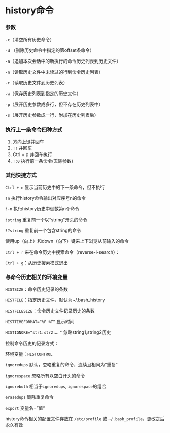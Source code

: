 # history命令

### 参数

`-c`（清空所有历史命令）

`-d` （删除历史命令中指定的第offset条命令）

`-a`（追加本次会话中的新执行的命令历史列表到历史文件）

`-n`（读取历史文件中未读过的行到命令历史列表）

`-r`（读取历史文件到历史列表）

`-w`（保存历史列表到指定的历史文件）

`-p`（展开历史参数成多行，但不存在历史列表中）

`-s`（展开历史参数成一行，附加在历史列表后）

### 执行上一条命令四种方式

1. 方向上键并回车
2. `!!` 并回车
3. Ctrl + p 并回车执行
4. `!:0` 执行前一条命令(去除参数)

### 其他快捷方式

`Ctrl + n` 显示当前历史中的下一条命令，但不执行

`!n` 执行history命令输出对应序号n的命令

`!-n` 执行history历史中倒数第n个命令

`!string` 重复前一个以“string”开头的命令

`!?string` 重复前一个包含string的命令

使用up（向上）和down（向下）键来上下浏览从前输入的命令

`ctrl + r` 来在命令历史中搜索命令（reverse-i-search）：

`Ctrl + g`：从历史搜索模式退出 

### 与命令历史相关的环境变量

`HISTSIZE`：命令历史记录的条数

`HISTFILE`：指定历史文件，默认为~/.bash_history

`HISTFILESIZE`：命令历史文件记录历史的条数

`HISTTIMEFORMAT=“%F %T“` 显示时间

`HISTIGNORE=“str1:str2:… “` 忽略string1,string2历史

控制命令历史的记录方式：

环境变量：`HISTCONTROL`

`ignoredups` 默认，忽略重复的命令，连续且相同为“重复”

`ignorespace` 忽略所有以空白开头的命令

`ignoreboth` 相当于`ignoredups`, `ignorespace`的组合

`erasedups` 删除重复命令

`export` 变量名=”值“

history命令相关的配置文件存放在 `/etc/profile` 或 `~/.bash_profile`，更改之后永久有效